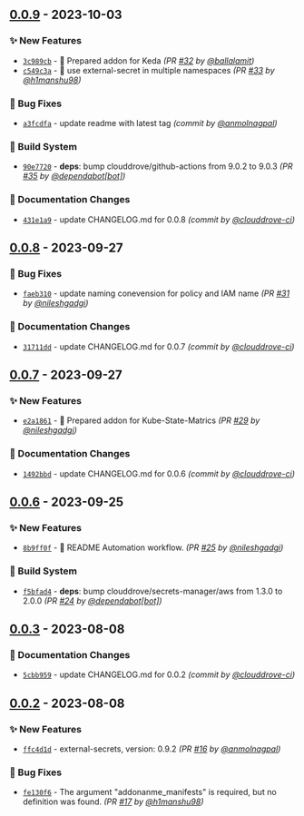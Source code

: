 
## [0.0.9] - 2023-10-03
### :sparkles: New Features
- [`3c989cb`](https://github.com/clouddrove/terraform-aws-eks-addons/commit/3c989cb681caff2ed088ed0de25e28c1125a1f82) - 🚀 Prepared addon for Keda *(PR [#32](https://github.com/clouddrove/terraform-aws-eks-addons/pull/32) by [@ballalamit](https://github.com/ballalamit))*
- [`c549c3a`](https://github.com/clouddrove/terraform-aws-eks-addons/commit/c549c3ab72ba5b047b4d8e9790ef3cc3d7eb87b5) - :rocket: use external-secret in multiple namespaces *(PR [#33](https://github.com/clouddrove/terraform-aws-eks-addons/pull/33) by [@h1manshu98](https://github.com/h1manshu98))*

### :bug: Bug Fixes
- [`a3fcdfa`](https://github.com/clouddrove/terraform-aws-eks-addons/commit/a3fcdfa4f3e4077278e5608f5d6d62ce7e098a83) - update readme with latest tag *(commit by [@anmolnagpal](https://github.com/anmolnagpal))*

### :construction_worker: Build System
- [`90e7720`](https://github.com/clouddrove/terraform-aws-eks-addons/commit/90e7720821afe76c4641b705263eb56498729f8d) - **deps**: bump clouddrove/github-actions from 9.0.2 to 9.0.3 *(PR [#35](https://github.com/clouddrove/terraform-aws-eks-addons/pull/35) by [@dependabot[bot]](https://github.com/apps/dependabot))*

### :memo: Documentation Changes
- [`431e1a9`](https://github.com/clouddrove/terraform-aws-eks-addons/commit/431e1a9b91ef6bb04379f7ef362244a7f9d92c4c) - update CHANGELOG.md for 0.0.8 *(commit by [@clouddrove-ci](https://github.com/clouddrove-ci))*


## [0.0.8] - 2023-09-27
### :bug: Bug Fixes
- [`faeb310`](https://github.com/clouddrove/terraform-aws-eks-addons/commit/faeb3103b511c9255a945e3910e912690c98613b) - update naming conevension for policy and IAM name *(PR [#31](https://github.com/clouddrove/terraform-aws-eks-addons/pull/31) by [@nileshgadgi](https://github.com/nileshgadgi))*

### :memo: Documentation Changes
- [`31711dd`](https://github.com/clouddrove/terraform-aws-eks-addons/commit/31711ddf1f39139f7bfb73de44d9111d8dc66381) - update CHANGELOG.md for 0.0.7 *(commit by [@clouddrove-ci](https://github.com/clouddrove-ci))*


## [0.0.7] - 2023-09-27
### :sparkles: New Features
- [`e2a1861`](https://github.com/clouddrove/terraform-aws-eks-addons/commit/e2a1861340ce0adbe9d3ca0eeb774532791d6f91) - 🚀 Prepared addon for Kube-State-Matrics *(PR [#29](https://github.com/clouddrove/terraform-aws-eks-addons/pull/29) by [@nileshgadgi](https://github.com/nileshgadgi))*

### :memo: Documentation Changes
- [`1492bbd`](https://github.com/clouddrove/terraform-aws-eks-addons/commit/1492bbdc72b0739d11208356cfcd3947c8b88403) - update CHANGELOG.md for 0.0.6 *(commit by [@clouddrove-ci](https://github.com/clouddrove-ci))*


## [0.0.6] - 2023-09-25
### :sparkles: New Features
- [`8b9ff0f`](https://github.com/clouddrove/terraform-aws-eks-addons/commit/8b9ff0ff2186c2980de9585c98fb206b7f13e00a) - 🚀 README Automation workflow. *(PR [#25](https://github.com/clouddrove/terraform-aws-eks-addons/pull/25) by [@nileshgadgi](https://github.com/nileshgadgi))*

### :construction_worker: Build System
- [`f5bfad4`](https://github.com/clouddrove/terraform-aws-eks-addons/commit/f5bfad40270ea70dfd873788ddc41f83de11596d) - **deps**: bump clouddrove/secrets-manager/aws from 1.3.0 to 2.0.0 *(PR [#24](https://github.com/clouddrove/terraform-aws-eks-addons/pull/24) by [@dependabot[bot]](https://github.com/apps/dependabot))*


## [0.0.3] - 2023-08-08
### :memo: Documentation Changes
- [`5cbb959`](https://github.com/clouddrove/terraform-aws-eks-addons/commit/5cbb959de48efc8ff443a1ca70ca5bd2e29c5c1d) - update CHANGELOG.md for 0.0.2 *(commit by [@clouddrove-ci](https://github.com/clouddrove-ci))*


## [0.0.2] - 2023-08-08
### :sparkles: New Features
- [`ffc4d1d`](https://github.com/clouddrove/terraform-aws-eks-addons/commit/ffc4d1df060600fe35e0280928b72b795b9716ba) - external-secrets, version: 0.9.2 *(PR [#16](https://github.com/clouddrove/terraform-aws-eks-addons/pull/16) by [@anmolnagpal](https://github.com/anmolnagpal))*

### :bug: Bug Fixes
- [`fe130f6`](https://github.com/clouddrove/terraform-aws-eks-addons/commit/fe130f6202dd0163380b137d893311a8c7e02870) - The argument "addonanme_manifests" is required, but no definition was found. *(PR [#17](https://github.com/clouddrove/terraform-aws-eks-addons/pull/17) by [@h1manshu98](https://github.com/h1manshu98))*


[0.0.2]: https://github.com/clouddrove/terraform-aws-eks-addons/compare/0.0.1...0.0.2
[0.0.3]: https://github.com/clouddrove/terraform-aws-eks-addons/compare/0.0.2...0.0.3
[0.0.6]: https://github.com/clouddrove/terraform-aws-eks-addons/compare/0.0.5...0.0.6
[0.0.7]: https://github.com/clouddrove/terraform-aws-eks-addons/compare/0.0.6...0.0.7
[0.0.8]: https://github.com/clouddrove/terraform-aws-eks-addons/compare/0.0.7...0.0.8
[0.0.9]: https://github.com/clouddrove/terraform-aws-eks-addons/compare/0.0.8...0.0.9